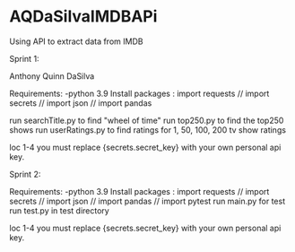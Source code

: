 # AQDaSilvaIMDBAPi
 Using API to extract data from IMDB

Sprint 1:

Anthony Quinn DaSilva

Requirements: -python 3.9 
Install packages : import requests // import secrets // import json // import pandas

run searchTitle.py to find "wheel of time"
run top250.py to find the top250 shows
run userRatings.py to find ratings for 1, 50, 100, 200 tv show ratings

loc 1-4 you must replace {secrets.secret_key} with your own personal api key.

Sprint 2:

Requirements: -python 3.9 
Install packages : import requests // import secrets // import json // import pandas // import pytest
run main.py
for test run test.py in test directory

loc 1-4 you must replace {secrets.secret_key} with your own personal api key.
